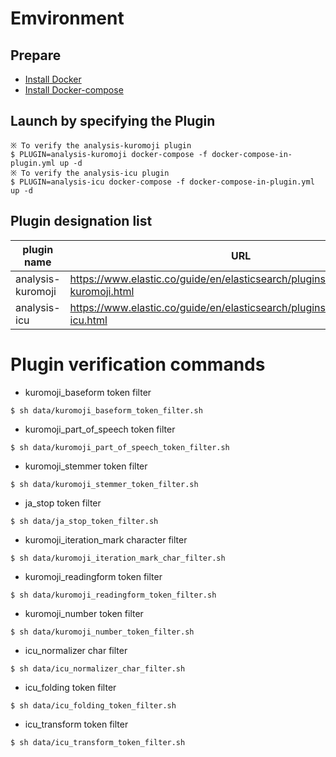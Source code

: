 # Emvironment

## Prepare
- [Install Docker](https://docs.docker.com/engine/install/)
- [Install Docker-compose](https://docs.docker.com/compose/install/)

## Launch by specifying the Plugin
```
※ To verify the analysis-kuromoji plugin
$ PLUGIN=analysis-kuromoji docker-compose -f docker-compose-in-plugin.yml up -d
※ To verify the analysis-icu plugin
$ PLUGIN=analysis-icu docker-compose -f docker-compose-in-plugin.yml up -d
```

## Plugin designation list
|plugin name|URL|
| --- | --- |
|analysis-kuromoji|https://www.elastic.co/guide/en/elasticsearch/plugins/current/analysis-kuromoji.html|
|analysis-icu|https://www.elastic.co/guide/en/elasticsearch/plugins/current/analysis-icu.html|

# Plugin verification commands
- kuromoji_baseform token filter
```
$ sh data/kuromoji_baseform_token_filter.sh
```

- kuromoji_part_of_speech token filter
```
$ sh data/kuromoji_part_of_speech_token_filter.sh
```

- kuromoji_stemmer token filter
```
$ sh data/kuromoji_stemmer_token_filter.sh
```

- ja_stop token filter
```
$ sh data/ja_stop_token_filter.sh
```

- kuromoji_iteration_mark character filter
```
$ sh data/kuromoji_iteration_mark_char_filter.sh
```

- kuromoji_readingform token filter
```
$ sh data/kuromoji_readingform_token_filter.sh
```

- kuromoji_number token filter
```
$ sh data/kuromoji_number_token_filter.sh
```

- icu_normalizer char filter
```
$ sh data/icu_normalizer_char_filter.sh
```

- icu_folding token filter
```
$ sh data/icu_folding_token_filter.sh
```

- icu_transform token filter
```
$ sh data/icu_transform_token_filter.sh
```